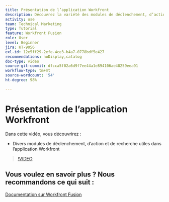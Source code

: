 ```yaml
---
title: Présentation de l’application Workfront
description: Découvrez la variété des modules de déclenchement, d’action et de recherche utiles de l’application Workfront dans  [!DNL Adobe Workfront Fusion].
activity: use
team: Technical Marketing
type: Tutorial
feature: Workfront Fusion
role: User
level: Beginner
jira: KT-9056
exl-id: 12e5ff29-2efe-4ce3-b4a7-0778bdf5e427
recommendations: noDisplay,catalog
doc-type: video
source-git-commit: dfcca5f02a6d9f7ee44a1e894106ae48259eea91
workflow-type: tm+mt
source-wordcount: '54'
ht-degree: 98%

---
```


# Présentation de l’application Workfront

Dans cette vidéo, vous découvrirez :

* Divers modules de déclenchement, d’action et de recherche utiles dans l’application Workfront

>[!VIDEO](https://video.tv.adobe.com/v/3417975/?quality=12&learn=on&enablevpops&captions=fre_fr)


## Vous voulez en savoir plus ? Nous recommandons ce qui suit :

[Documentation sur Workfront Fusion](https://experienceleague.adobe.com/fr/docs/workfront-fusion/using/get-started-with-fusion/understand-workfront-fusion/workfront-fusion-overview)
